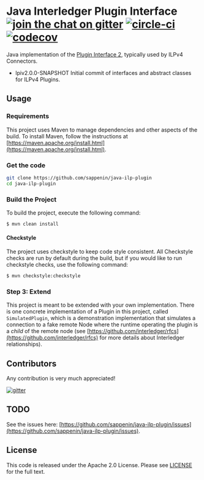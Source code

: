 # Java Interledger Plugin Interface [![join the chat on gitter][gitter-image]][gitter-url] [![circle-ci][circle-image]][circle-url] [![codecov][codecov-image]][codecov-url]

[gitter-image]: https://badges.gitter.im/sappenin/java.svg
[gitter-url]: https://gitter.im/interledger/java
[circle-image]: https://circleci.com/gh/sappenin/java-ilp-plugin.svg?style=shield
[circle-url]: https://circleci.com/gh/sappenin/java-ilp-plugin
[codecov-image]: https://codecov.io/gh/sappenin/java-ilp-plugin/branch/master/graph/badge.svg
[codecov-url]: https://codecov.io/gh/sappenin/java-ilp-plugin

Java implementation of the [Plugin Interface 2](https://github.com/interledger/rfcs/blob/master/0024-ledger-plugin-interface-2/0024-ledger-plugin-interface-2.md), typically used by ILPv4 Connectors.

* lpiv2.0.0-SNAPSHOT Initial commit of interfaces and abstract classes for ILPv4 Plugins.
 
## Usage

### Requirements
This project uses Maven to manage dependencies and other aspects of the build. 
To install Maven, follow the instructions at [https://maven.apache.org/install.html](https://maven.apache.org/install.html).

### Get the code

``` sh
git clone https://github.com/sappenin/java-ilp-plugin
cd java-ilp-plugin
```

### Build the Project
To build the project, execute the following command:

```bash
$ mvn clean install
```

#### Checkstyle
The project uses checkstyle to keep code style consistent. All Checkstyle
checks are run by default during the build, but if you would like to run
checkstyle checks, use the following command:


```bash
$ mvn checkstyle:checkstyle
```

### Step 3: Extend
This project is meant to be extended with your own implementation. There is one concrete
implementation of a Plugin in this project, called `SimulatedPlugin`, which is a demonstration
implementation that simulates a connection to a fake remote Node where the runtime operating the
plugin is a _child_ of the remote node (see [https://github.com/interledger/rfcs](https://github.com/interledger/rfcs)
for more details about Interledger relationships).

## Contributors
Any contribution is very much appreciated! 

[![gitter][gitter-image]][gitter-url]

## TODO
See the issues here: [https://github.com/sappenin/java-ilp-plugin/issues](https://github.com/sappenin/java-ilp-plugin/issues).

## License
This code is released under the Apache 2.0 License. Please see [LICENSE](LICENSE) for the full text.
